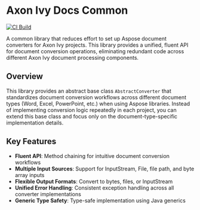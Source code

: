 # Axon Ivy Docs Common

[![CI Build](https://github.com/axonivy-market/axonivy-docs-common/actions/workflows/ci.yml/badge.svg)](https://github.com/axonivy-market/axonivy-docs-common/actions/workflows/ci.yml)

A common library that reduces effort to set up Aspose document converters for Axon Ivy projects. This library provides a unified, fluent API for document conversion operations, eliminating redundant code across different Axon Ivy document processing components.

## Overview

This library provides an abstract base class `AbstractConverter` that standardizes document conversion workflows across different document types (Word, Excel, PowerPoint, etc.) when using Aspose libraries. Instead of implementing conversion logic repeatedly in each project, you can extend this base class and focus only on the document-type-specific implementation details.

## Key Features

- **Fluent API**: Method chaining for intuitive document conversion workflows
- **Multiple Input Sources**: Support for InputStream, File, file path, and byte array inputs
- **Flexible Output Formats**: Convert to bytes, files, or InputStream
- **Unified Error Handling**: Consistent exception handling across all converter implementations
- **Generic Type Safety**: Type-safe implementation using Java generics